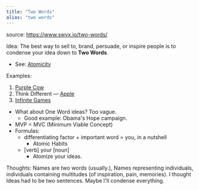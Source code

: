 ```yaml
---
title: "Two Words"
alias: "two words"
---
```


source: https://www.swyx.io/two-words/

Idea: The best way to sell to, brand, persuade, or inspire people is to condense your idea down to **Two Words**.

- See: [Atomicity](Atomicity.md)

Examples:
1. [Purple Cow](purple-cow.md)
2. Think Different — [Apple](apple.md)
3. [Infinite Games](infinite-games.md)

- What about One Word ideas? Too vague.
	- Good example: Obama's Hope campaign.
- MVP = MVC (Minimum Viable Concept)
- Formulas:
	- differentiating factor + important word = you, in a nutshell
		- Atomic Habits
	- [verb] your [noun]
		- Atomize your ideas.


Thoughts: Names are two words (usually.), Names representing individuals, individuals containing multitudes (of inspiration, pain, memories).
I thought Ideas had to be two sentences. Maybe I'll condense everything. 